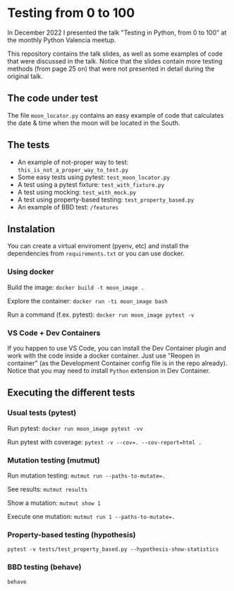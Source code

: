 # Testing from 0 to 100

In December 2022 I presented the talk "Testing in Python, from 0 to 100"
at the monthly Python Valencia meetup.

This repository contains the talk slides, as well as some examples of code
that were discussed in the talk. Notice that the slides contain more testing
methods (from page 25 on) that were not presented in detail during the original
talk.

## The code under test

The file `moon_locator.py` contains an easy example of code that calculates
the date & time when the moon will be located in the South.

## The tests

- An example of not-proper way to test: `this_is_not_a_proper_way_to_test.py`
- Some easy tests using pytest: `test_moon_locator.py`
- A test using a pytest fixture: `test_with_fixture.py`
- A test using mocking: `test_with_mock.py`
- A test using property-based testing: `test_property_based.py`
- An example of BBD test: `/features`

## Instalation

You can create a virtual enviroment (pyenv, etc) and install the dependencies
from `requirements.txt` or you can use docker.

### Using docker

Build the image:
`docker build -t moon_image .`

Explore the container:
`docker run -ti moon_image bash`

Run a command (f.ex. pytest):
`docker run moon_image pytest -v`

### VS Code + Dev Containers

If you happen to use VS Code, you can install the Dev Container plugin and
work with the code inside a docker container. Just use "Reopen in container"
(as the Development Container config file is in the repo already).
Notice that you may need to install `Python` extension in Dev Container.

## Executing the different tests

### Usual tests (pytest)
Run pytest:
`docker run moon_image pytest -vv`

Run pytest with coverage:
`pytest -v --cov=. --cov-report=html .`

### Mutation testing (mutmut)

Run mutation testing:
`mutmut run --paths-to-mutate=.`

See results:
`mutmut results`

Show a mutation:
`mutmut show 1`

Execute one mutation:
`mutmut run 1 --paths-to-mutate=.`

### Property-based testing (hypothesis)

`pytest -v tests/test_property_based.py --hypothesis-show-statistics`

### BBD testing (behave)

`behave`
